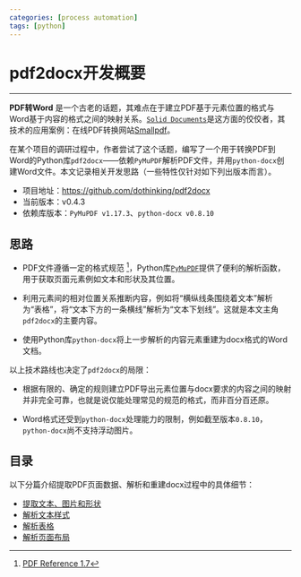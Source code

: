 ```yaml
---
categories: [process automation]
tags: [python]
---
```


# pdf2docx开发概要


---

**PDF转Word** 是一个古老的话题，其难点在于建立PDF基于元素位置的格式与Word基于内容的格式之间的映射关系。[`Solid Documents`](https://solidframework.net/)是这方面的佼佼者，其技术的应用案例：在线PDF转换网站[Smallpdf](https://smallpdf.com/pdf-to-word)。

在某个项目的调研过程中，作者尝试了这个话题，编写了一个用于转换PDF到Word的Python库`pdf2docx`——依赖`PyMuPDF`解析PDF文件，并用`python-docx`创建Word文件。本文记录相关开发思路（一些特性仅针对如下列出版本而言）。

- 项目地址：https://github.com/dothinking/pdf2docx
- 当前版本：v0.4.3
- 依赖库版本：`PyMuPDF v1.17.3`、`python-docx v0.8.10`


## 思路

- PDF文件遵循一定的格式规范 [^1]，Python库[`PyMuPDF`](https://github.com/pymupdf/PyMuPDF)提供了便利的解析函数，用于获取页面元素例如文本和形状及其位置。

- 利用元素间的相对位置关系推断内容，例如将“横纵线条围绕着文本”解析为“表格”，将“文本下方的一条横线”解析为“文本下划线”。这就是本文主角`pdf2docx`的主要内容。

- 使用Python库`python-docx`将上一步解析的内容元素重建为docx格式的Word文档。

以上技术路线也决定了`pdf2docx`的局限：

- 根据有限的、确定的规则建立PDF导出元素位置与docx要求的内容之间的映射并非完全可靠，也就是说仅能处理常见的规范的格式，而非百分百还原。

- Word格式还受到`python-docx`处理能力的限制，例如截至版本`0.8.10`，`python-docx`尚不支持浮动图片。


## 目录

以下分篇介绍提取PDF页面数据、解析和重建docx过程中的具体细节：

- [提取文本、图片和形状](2020-07-14-pdf2docx开发概要：提取文本、图片和形状.md)
- [解析文本样式](2020-07-20-pdf2docx开发概要：解析文本样式.md)
- [解析表格](2020-08-15-pdf2docx开发概要：解析表格.md)
- [解析页面布局](2020-08-27-pdf2docx开发概要：解析页面布局.md)


[^1]: [PDF Reference 1.7](https://www.adobe.com/content/dam/acom/en/devnet/pdf/pdf_reference_archive/pdf_reference_1-7.pdf)